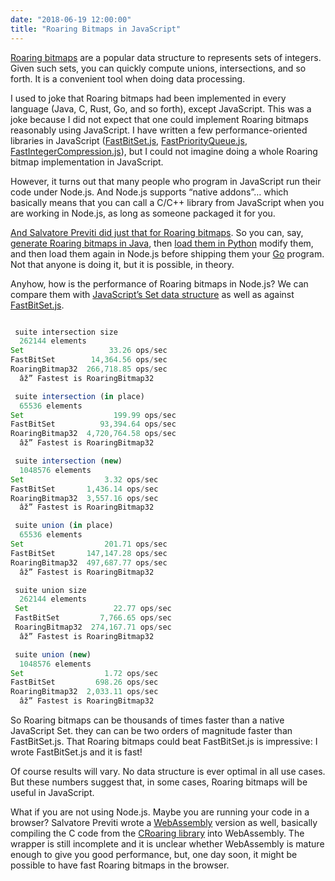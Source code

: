 ```yaml
---
date: "2018-06-19 12:00:00"
title: "Roaring Bitmaps in JavaScript"
---
```




[Roaring bitmaps](http://roaringbitmap.org) are a popular data structure to represents sets of integers. Given such sets, you can quickly compute unions, intersections, and so forth. It is a convenient tool when doing data processing.

I used to joke that Roaring bitmaps had been implemented in every language (Java, C, Rust, Go, and so forth), except JavaScript. This was a joke because I did not expect that one could implement Roaring bitmaps reasonably using JavaScript. I have written a few performance-oriented libraries in JavaScript ([FastBitSet.js](https://github.com/lemire/FastBitSet.js), [FastPriorityQueue.js](https://github.com/lemire/FastPriorityQueue.js), [FastIntegerCompression.js](https://github.com/lemire/FastIntegerCompression.js)), but I could not imagine doing a whole Roaring bitmap implementation in JavaScript.

However, it turns out that many people who program in JavaScript run their code under Node.js. And Node.js supports &ldquo;native addons&rdquo;&hellip; which basically means that you can call a C/C++ library from JavaScript when you are working in Node.js, as long as someone packaged it for you.

[And Salvatore Previti did just that for Roaring bitmaps](https://github.com/SalvatorePreviti/roaring-node). So you can, say, [generate Roaring bitmaps in Java](https://github.com/RoaringBitmap/RoaringBitmap), then [load them in Python](https://github.com/Ezibenroc/PyRoaringBitMap) modify them, and then load them again in Node.js before shipping them your [Go](https://github.com/RoaringBitmap/roaring) program. Not that anyone is doing it, but it is possible, in theory.

Anyhow, how is the performance of Roaring bitmaps in Node.js? We can compare them with [JavaScript&rsquo;s Set data structure](https://developer.mozilla.org/en-US/docs/Web/JavaScript/Reference/Global_Objects/Set) as well as against [FastBitSet.js](https://github.com/lemire/FastBitSet.js).
```JavaScript

 suite intersection size
  262144 elements
Set                   33.26 ops/sec 
FastBitSet        14,364.56 ops/sec 
RoaringBitmap32  266,718.85 ops/sec 
  âž” Fastest is RoaringBitmap32

 suite intersection (in place)
  65536 elements
Set                    199.99 ops/sec 
FastBitSet          93,394.64 ops/sec 
RoaringBitmap32  4,720,764.58 ops/sec 
  âž” Fastest is RoaringBitmap32

 suite intersection (new)
  1048576 elements
Set                  3.32 ops/sec 
FastBitSet       1,436.14 ops/sec 
RoaringBitmap32  3,557.16 ops/sec
  âž” Fastest is RoaringBitmap32

 suite union (in place)
  65536 elements
Set                  201.71 ops/sec 
FastBitSet       147,147.28 ops/sec 
RoaringBitmap32  497,687.77 ops/sec
  âž” Fastest is RoaringBitmap32

 suite union size
  262144 elements
 Set                   22.77 ops/sec
 FastBitSet         7,766.65 ops/sec
 RoaringBitmap32  274,167.71 ops/sec
  âž” Fastest is RoaringBitmap32

 suite union (new)
  1048576 elements
Set                  1.72 ops/sec
FastBitSet         698.26 ops/sec
RoaringBitmap32  2,033.11 ops/sec 
  âž” Fastest is RoaringBitmap32
```


So Roaring bitmaps can be thousands of times faster than a native JavaScript Set. they can can be two orders of magnitude faster than FastBitSet.js. That Roaring bitmaps could beat FastBitSet.js is impressive: I wrote FastBitSet.js and it is fast!

Of course results will vary. No data structure is ever optimal in all use cases. But these numbers suggest that, in some cases, Roaring bitmaps will be useful in JavaScript.

What if you are not using Node.js. Maybe you are running your code in a browser? Salvatore Previti wrote a [WebAssembly](https://github.com/SalvatorePreviti/roaring-wasm) version as well, basically compiling the C code from the [CRoaring library](https://github.com/RoaringBitmap/CRoaring) into WebAssembly. The wrapper is still incomplete and it is unclear whether WebAssembly is mature enough to give you good performance, but, one day soon, it might be possible to have fast Roaring bitmaps in the browser.

